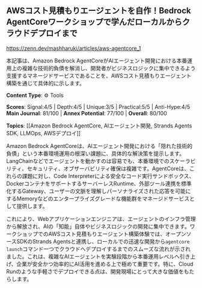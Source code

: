 ## AWSコスト見積もりエージェントを自作！Bedrock AgentCoreワークショップで学んだローカルからクラウドデプロイまで

https://zenn.dev/mashharuki/articles/aws-agentcore_1

本記事は、Amazon Bedrock AgentCoreがAIエージェント開発における本番運用上の複雑な技術的負債を解消し、開発者がビジネスロジックに集中できるよう支援するマネージドサービスであることを、AWSコスト見積もりエージェント構築を通じて具体的に示します。

**Content Type**: ⚙️ Tools

**Scores**: Signal:4/5 | Depth:4/5 | Unique:3/5 | Practical:5/5 | Anti-Hype:4/5
**Main Journal**: 81/100 | **Annex Potential**: 77/100 | **Overall**: 80/100

**Topics**: [[Amazon Bedrock AgentCore, AIエージェント開発, Strands Agents SDK, LLMOps, AWSデプロイ]]

Amazon Bedrock AgentCoreは、AIエージェント開発における「隠れた技術的負債」という本番環境運用の根深い課題に、具体的な解決策を提示します。LangChainなどでエージェントを動かすのは容易でも、本番環境でのスケーラビリティ、セキュリティ、オブザーバビリティ確保は複雑です。AgentCoreは、これらの課題に対し、Code Interpreterによる安全なコード実行サンドボックス、DockerコンテナをサポートするサーバーレスRuntime、外部ツール連携を標準化するGateway、ユーザーの文脈を理解しパーソナライズされた応答を可能にするMemoryなどのエンタープライズグレードな機能群をマネージドサービスとして提供します。

これにより、Webアプリケーションエンジニアは、エージェントのインフラ管理から解放され、AIの「知能」自体やビジネスロジックの開発に集中できます。ワークショップでのAWSコスト見積もりエージェント構築体験では、オープンソースSDKのStrands Agentsと連携し、ローカルでの迅速な開発から`agentcore launch`コマンド一つでクラウドへデプロイするまでのスムーズな流れが示されました。これは、複雑なAIエージェントを実験段階から本番運用レベルへ引き上げ、企業が安全かつ効率的にAI活用を進める上で極めて重要です。特に、Cloud Runのような手軽さでデプロイできる点は、開発現場にとって大きな価値をもたらします。